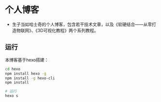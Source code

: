 # 个人博客
- 生子当如哈士奇的个人博客，包含若干技术文章，以及《软硬结合——从零打造物联网》、《3D可视化教程》两个系列教程。

## 运行
本博客基于hexo搭建：

```bash
cd hexo
npm install hexo -g
npm install -g hexo-cli
npm install

# 运行
hexo s
```